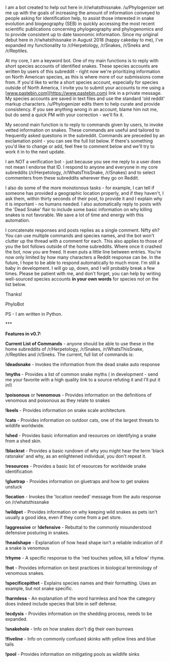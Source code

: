 I am a bot created to help out here in /r/whatsthissnake. /u/Phylogenizer set me up with the goals of increasing the amount of information conveyed to people asking for identification help, to assist those interested in snake evolution and biogeography (SEB) in quickly accessing the most recent scientific publications concerning phylogeography and phylogenomics and to provide consistent up to date taxonomic information. Since my original debut here in /r/whatsthissnake in August 2018 (happy cakeday to me), I've expanded my functionality to /r/Herpetology, /r/Snakes, /r/Sneks and /r/Reptiles.

At my core, I am a keyword bot. One of my main functions is to reply with short species accounts of identified snakes. These species accounts are written by users of this subreddit - right now we're prioritizing information on North American species, as this is where more of our submissions come from. If you'd like to write a short species account, especially for species outside of North America, I invite you to submit your accounts to me using a [www.pastebin.com](https://www.pastebin.com) link in a private message. My species accounts are saved in text files and use the standard 'old reddit' markup characters. /u/Phylogenizer edits them to help curate and provide consistency. If you see anything wrong in an account, blame him not me, but do send a quick PM with your correction - we'll fix it.

My second main function is to reply to commands given by users, to invoke vetted information on snakes. These commands are useful and tailored to frequently asked questions in the subreddit. Commands are preceded by an exclamation point - you can see the full list below. If there's something you'd like to change or add, feel free to comment below and we'll try to work it in to the next update.

I am NOT a verification bot - just because you see me reply to a user does not mean I endorse that ID. I respond to anyone and everyone in my core subreddits (/r/Herpetology, /r/WhatsThisSnake, /r/Snakes) and to select commenters from these subreddits wherever they go on Reddit.

I also do some of the more monotonous tasks - for example, I can tell if someone has provided a geographic location properly, and if they haven't, I ask them, within thirty seconds of their post, to provide it and I explain why it is important - no humans needed. I also automatically reply to posts with the 'Dead Snake' flair to include some basic information on why killing snakes is not favorable. We save a lot of time and energy with this automation.

I concatenate responses and posts replies as a single comment. Nifty eh? You can use multiple commands and species names, and the bot won't clutter up the thread with a comment for each. This also applies to those of you the bot follows outside of the home subreddits. Where once it crashed the bot, now you are freed. It even puts a little line between entries. You're now only limited by how many characters a Reddit response can be. In the future, I hope to be able to respond automatically to much more. I'm still a baby in development. I will go up, down, and I will probably break a few times. Please be patient with me, and don't forget, you can help by writing well-sourced species accounts **in your own words** for species not on the list below.

Thanks!

PhyloBot

PS - I am written in Python.

\*\*\*

**Features in v0.7:**

**Current List of Commands** - anyone should be able to use these in the home subreddits of /r/Herpetology, /r/Snakes, /r/WhatsThisSnake, /r/Reptiles and /r/Sneks. The current, full list of commands is:

**!deadsnake** - Invokes the information from the dead snake auto response

**!myths** - Provides a list of common snake myths ( in development - send me your favorite with a high quality link to a source refuting it and I'll put it in!)

**!poisonous** or **!venomous** - Provides information on the definitions of venomous and poisonous as they relate to snakes

**!keels** - Provides information on snake scale architecture.

**!cats** - Provides information on outdoor cats, one of the largest threats to wildlife worldwide.

**!shed** - Provides basic information and resources on identifying a snake from a shed skin.

**!blackrat** - Provides a basic rundown of why you might hear the term 'black ratsnake' and why, as an enlightened individual, you don't repeat it.

**!resources** - Provides a basic list of resources for worldwide snake identification

**!gluetrap** - Provides information on gluetraps and how to get snakes unstuck

**!location** - Invokes the 'location needed' message from the auto response on /r/whatsthissnake

**!wildpet** - Provides information on why keeping wild snakes as pets isn't usually a good idea, even if they come from a pet store.

**!aggressive** or **!defensive** - Rebuttal to the commonly misunderstood defensive posturing in snakes.

**!headshape** - Explanation of how head shape isn't a reliable indication of if a snake is venomous

**!rhyme** - A specific response to the 'red touches yellow, kill a fellow' rhyme.

**!hot** - Provides information on best practices in biological terminology of venomous snakes.

**!specificepithet** - Explains species names and their formatting. Uses an example, but not snake specific.

**!harmless** - An explanation of the word harmless and how the category does indeed include species that bite in self defense.

**!ecdysis** - Provides information on the shedding process, needs to be expanded.

**!snakehole** - Info on how snakes don't dig their own burrows

**!fiveline** - Info on commonly confused skinks with yellow lines and blue tails

**!pool** - Provides information on mitigating pools as wildlife sinks